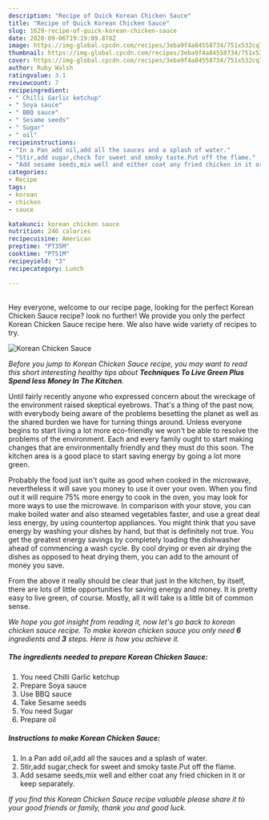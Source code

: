```yaml
---
description: "Recipe of Quick Korean Chicken Sauce"
title: "Recipe of Quick Korean Chicken Sauce"
slug: 1629-recipe-of-quick-korean-chicken-sauce
date: 2020-09-06T19:19:09.878Z
image: https://img-global.cpcdn.com/recipes/3eba9f4a84558734/751x532cq70/korean-chicken-sauce-recipe-main-photo.jpg
thumbnail: https://img-global.cpcdn.com/recipes/3eba9f4a84558734/751x532cq70/korean-chicken-sauce-recipe-main-photo.jpg
cover: https://img-global.cpcdn.com/recipes/3eba9f4a84558734/751x532cq70/korean-chicken-sauce-recipe-main-photo.jpg
author: Ruby Walsh
ratingvalue: 3.1
reviewcount: 7
recipeingredient:
- " Chilli Garlic ketchup"
- " Soya sauce"
- " BBQ sauce"
- " Sesame seeds"
- " Sugar"
- " oil"
recipeinstructions:
- "In a Pan add oil,add all the sauces and a splash of water."
- "Stir,add sugar,check for sweet and smoky taste.Put off the flame."
- "Add sesame seeds,mix well and either coat any fried chicken in it or keep separately."
categories:
- Recipe
tags:
- korean
- chicken
- sauce

katakunci: korean chicken sauce 
nutrition: 246 calories
recipecuisine: American
preptime: "PT35M"
cooktime: "PT51M"
recipeyield: "3"
recipecategory: Lunch

---
```

<br>
Hey everyone, welcome to our recipe page, looking for the perfect Korean Chicken Sauce recipe? look no further! We provide you only the perfect Korean Chicken Sauce recipe here. We also have wide variety of recipes to try.
<br>


![Korean Chicken Sauce](https://img-global.cpcdn.com/recipes/3eba9f4a84558734/751x532cq70/korean-chicken-sauce-recipe-main-photo.jpg)

<i>Before you jump to Korean Chicken Sauce recipe, you may want to read this short interesting healthy tips about 
<strong>Techniques To Live Green Plus Spend less Money In The Kitchen</strong>.</i>
</br>

Until fairly recently anyone who expressed concern about the wreckage of the environment raised skeptical eyebrows. That's a thing of the past now, with everybody being aware of the problems besetting the planet as well as the shared burden we have for turning things around. Unless everyone begins to start living a lot more eco-friendly we won't be able to resolve the problems of the environment. Each and every family ought to start making changes that are environmentally friendly and they must do this soon. The kitchen area is a good place to start saving energy by going a lot more green.

Probably the food just isn't quite as good when cooked in the microwave, nevertheless it will save you money to use it over your oven. When you find out it will require 75% more energy to cook in the oven, you may look for more ways to use the microwave. In comparison with your stove, you can make boiled water and also steamed vegetables faster, and use a great deal less energy, by using countertop appliances. You might think that you save energy by washing your dishes by hand, but that is definitely not true. You get the greatest energy savings by completely loading the dishwasher ahead of commencing a wash cycle. By cool drying or even air drying the dishes as opposed to heat drying them, you can add to the amount of money you save.

From the above it really should be clear that just in the kitchen, by itself, there are lots of little opportunities for saving energy and money. It is pretty easy to live green, of course. Mostly, all it will take is a little bit of common sense.


<i>We hope you got insight from reading it, now let's go back to korean chicken sauce recipe. To make korean chicken sauce you only need <strong>6</strong> ingredients and <strong>3</strong> steps. Here is how you achieve it.
</i>

##### The ingredients needed to prepare Korean Chicken Sauce:

1. You need  Chilli Garlic ketchup
1. Prepare  Soya sauce
1. Use  BBQ sauce
1. Take  Sesame seeds
1. You need  Sugar
1. Prepare  oil


##### Instructions to make Korean Chicken Sauce:

1. In a Pan add oil,add all the sauces and a splash of water.
1. Stir,add sugar,check for sweet and smoky taste.Put off the flame.
1. Add sesame seeds,mix well and either coat any fried chicken in it or keep separately.


<i>If you find this Korean Chicken Sauce recipe valuable please share it to your good friends or family, thank you and good luck.</i>
